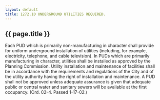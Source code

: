 ```yaml
---
layout: default 
title: 1272.10 UNDERGROUND UTILITIES REQUIRED.
---
```


{{ page.title }}
----------------

Each PUD which is primarily non-manufacturing in character shall provide
for uniform underground installation of utilities (including, for
example, electricity, telephone, and cable television). In PUDs which
are primarily manufacturing in character, utilities shall be installed
as approved by the Planning Commission. Utility installation and
maintenance of facilities shall be in accordance with the requirements
and regulations of the City and of the utility authority having the
right of installation and maintenance. A PUD shall not be approved
unless adequate assurance is given that adequate public or central water
and sanitary sewers will be available at the first occupancy. (Ord.
02-4. Passed 1-17-02.)
